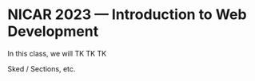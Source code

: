 # NICAR 2023 — Introduction to Web Development
In this class, we will TK TK TK

Sked / Sections, etc.